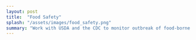 ```yaml
---
layout: post
title:  "Food Safety"
splash: "/assets/images/food_safety.png"
summary: "Work with USDA and the CDC to monitor outbreak of food-borne illness across the US"
---
```


